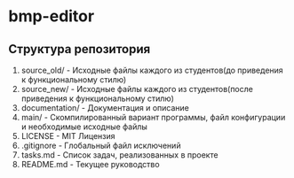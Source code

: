 # bmp-editor
## Структура репозитория
1. source_old/ - Исходные файлы каждого из студентов(до приведения к функциональному стилю)
2. source_new/ - Исходные файлы каждого из студентов(после приведения к функциональному стилю)
3. documentation/ - Документация и описание
4. main/ - Скомпилированный вариант программы, файл конфигурации и необходимые исходные файлы
5. LICENSE - MIT Лицензия
6. .gitignore - Глобальный файл исключений
7. tasks.md - Список задач, реализованных в проекте
8. README.md - Текущее руководство
